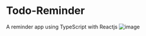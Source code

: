 # Todo-Reminder

A reminder app using TypeScript with Reactjs
![image](https://github.com/D-4-DIBAKAR/Todo-Reminder/assets/71878062/905f3835-704d-4981-8795-63d73384118b)
